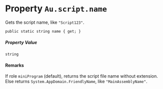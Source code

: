 # Property `Au.script.name`

Gets the script name, like `"Script123"`.

```
public static string name { get; }
```

##### Property Value

`string`

#### Remarks

If role `miniProgram` (default), returns the script file name without extension. Else returns `System.AppDomain.FriendlyName`, like `"MainAssemblyName"`.